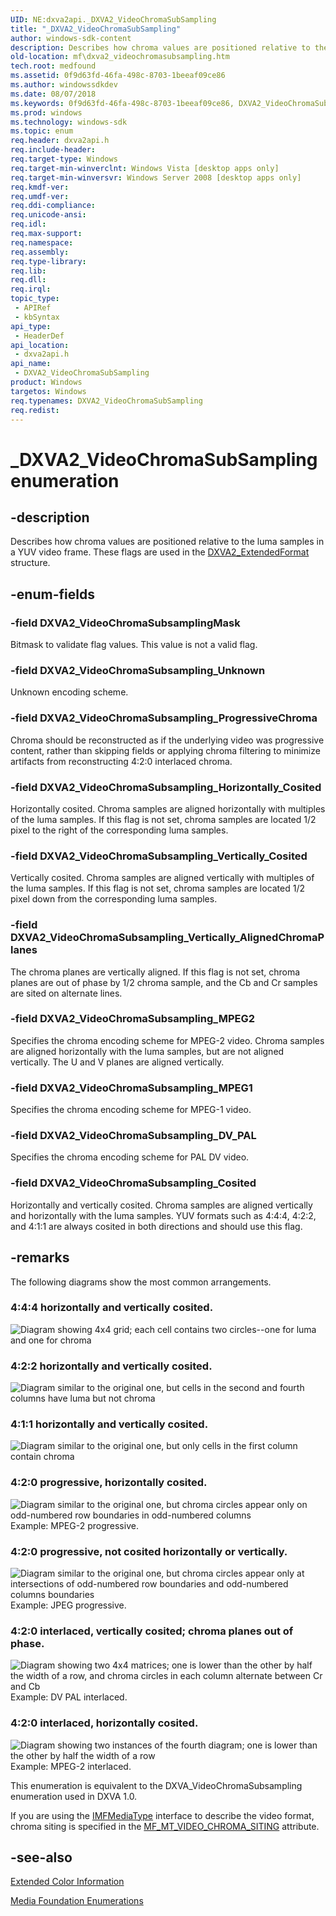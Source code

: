 ```yaml
---
UID: NE:dxva2api._DXVA2_VideoChromaSubSampling
title: "_DXVA2_VideoChromaSubSampling"
author: windows-sdk-content
description: Describes how chroma values are positioned relative to the luma samples in a YUV video frame.
old-location: mf\dxva2_videochromasubsampling.htm
tech.root: medfound
ms.assetid: 0f9d63fd-46fa-498c-8703-1beeaf09ce86
ms.author: windowssdkdev
ms.date: 08/07/2018
ms.keywords: 0f9d63fd-46fa-498c-8703-1beeaf09ce86, DXVA2_VideoChromaSubSampling, DXVA2_VideoChromaSubSampling enumeration [Media Foundation], DXVA2_VideoChromaSubsamplingMask, DXVA2_VideoChromaSubsampling_Cosited, DXVA2_VideoChromaSubsampling_DV_PAL, DXVA2_VideoChromaSubsampling_Horizontally_Cosited, DXVA2_VideoChromaSubsampling_MPEG1, DXVA2_VideoChromaSubsampling_MPEG2, DXVA2_VideoChromaSubsampling_ProgressiveChroma, DXVA2_VideoChromaSubsampling_Unknown, DXVA2_VideoChromaSubsampling_Vertically_AlignedChromaPlanes, DXVA2_VideoChromaSubsampling_Vertically_Cosited, _DXVA2_VideoChromaSubSampling, dxva2api/DXVA2_VideoChromaSubSampling, dxva2api/DXVA2_VideoChromaSubsamplingMask, dxva2api/DXVA2_VideoChromaSubsampling_Cosited, dxva2api/DXVA2_VideoChromaSubsampling_DV_PAL, dxva2api/DXVA2_VideoChromaSubsampling_Horizontally_Cosited, dxva2api/DXVA2_VideoChromaSubsampling_MPEG1, dxva2api/DXVA2_VideoChromaSubsampling_MPEG2, dxva2api/DXVA2_VideoChromaSubsampling_ProgressiveChroma, dxva2api/DXVA2_VideoChromaSubsampling_Unknown, dxva2api/DXVA2_VideoChromaSubsampling_Vertically_AlignedChromaPlanes, dxva2api/DXVA2_VideoChromaSubsampling_Vertically_Cosited, mf.dxva2_videochromasubsampling
ms.prod: windows
ms.technology: windows-sdk
ms.topic: enum
req.header: dxva2api.h
req.include-header: 
req.target-type: Windows
req.target-min-winverclnt: Windows Vista [desktop apps only]
req.target-min-winversvr: Windows Server 2008 [desktop apps only]
req.kmdf-ver: 
req.umdf-ver: 
req.ddi-compliance: 
req.unicode-ansi: 
req.idl: 
req.max-support: 
req.namespace: 
req.assembly: 
req.type-library: 
req.lib: 
req.dll: 
req.irql: 
topic_type:
 - APIRef
 - kbSyntax
api_type:
 - HeaderDef
api_location:
 - dxva2api.h
api_name:
 - DXVA2_VideoChromaSubSampling
product: Windows
targetos: Windows
req.typenames: DXVA2_VideoChromaSubSampling
req.redist: 
---
```


# _DXVA2_VideoChromaSubSampling enumeration


## -description


Describes how chroma values are positioned relative to the luma samples in a YUV video frame. These flags are used in the <a href="https://msdn.microsoft.com/eba2c56b-8951-4dc5-91ae-1371793ce787">DXVA2_ExtendedFormat</a> structure.


## -enum-fields




### -field DXVA2_VideoChromaSubsamplingMask

Bitmask to validate flag values. This value is not a valid flag.
          


### -field DXVA2_VideoChromaSubsampling_Unknown

Unknown encoding scheme.
          


### -field DXVA2_VideoChromaSubsampling_ProgressiveChroma

Chroma should be reconstructed as if the underlying video was progressive content, rather than skipping fields or applying chroma filtering to minimize artifacts from reconstructing 4:2:0 interlaced chroma.
          


### -field DXVA2_VideoChromaSubsampling_Horizontally_Cosited

Horizontally cosited. Chroma samples are aligned horizontally with multiples of the luma samples. If this flag is not set, chroma samples are located 1/2 pixel to the right of the corresponding luma samples.
          


### -field DXVA2_VideoChromaSubsampling_Vertically_Cosited

Vertically cosited. Chroma samples are aligned vertically with multiples of the luma samples. If this flag is not set, chroma samples are located 1/2 pixel down from the corresponding luma samples.
          


### -field DXVA2_VideoChromaSubsampling_Vertically_AlignedChromaPlanes

The chroma planes are vertically aligned. If this flag is not set, chroma planes are out of phase by 1/2 chroma sample, and the Cb and Cr samples are sited on alternate lines.
          


### -field DXVA2_VideoChromaSubsampling_MPEG2

Specifies the chroma encoding scheme for MPEG-2 video. Chroma samples are aligned horizontally with the luma samples, but are not aligned vertically. The U and V planes are aligned vertically.
          


### -field DXVA2_VideoChromaSubsampling_MPEG1

Specifies the chroma encoding scheme for MPEG-1 video.
          


### -field DXVA2_VideoChromaSubsampling_DV_PAL

Specifies the chroma encoding scheme for PAL DV video.
          


### -field DXVA2_VideoChromaSubsampling_Cosited

Horizontally and vertically cosited. Chroma samples are aligned vertically and horizontally with the luma samples. YUV formats such as 4:4:4, 4:2:2, and 4:1:1 are always cosited in both directions and should use this flag.
          


## -remarks



The following diagrams show the most common arrangements.

<h3><a id="4_4_4_horizontally_and_vertically_cosited._________"></a><a id="4_4_4_HORIZONTALLY_AND_VERTICALLY_COSITED._________"></a>4:4:4 horizontally and vertically cosited.
        </h3>
<img alt="Diagram showing 4x4 grid; each cell contains two circles--one for luma and one for chroma " border="" src="images/1a4cc0bf-87e4-4695-a14f-2f8a653f7ba9.gif"/>
<h3><a id="4_2_2_horizontally_and_vertically_cosited._________"></a><a id="4_2_2_HORIZONTALLY_AND_VERTICALLY_COSITED._________"></a>4:2:2 horizontally and vertically cosited.
        </h3>
<img alt="Diagram similar to the original one, but cells in the second and fourth columns have luma but not chroma" border="" src="images/11280687-7d75-4b6d-9e69-d78d767f3491.gif"/>
<h3><a id="4_1_1_horizontally_and_vertically_cosited._________"></a><a id="4_1_1_HORIZONTALLY_AND_VERTICALLY_COSITED._________"></a>4:1:1 horizontally and vertically cosited.
        </h3>
<img alt="Diagram similar to the original one, but only cells in the first column contain chroma " border="" src="images/7443405f-735c-44fd-ad09-613f696eadf3.gif"/>
<h3><a id="4_2_0_progressive__horizontally_cosited._________"></a><a id="4_2_0_PROGRESSIVE__HORIZONTALLY_COSITED._________"></a>4:2:0 progressive, horizontally cosited.
        </h3>
<img alt="Diagram similar to the original one, but chroma circles appear only on odd-numbered row boundaries in odd-numbered columns" border="" src="images/ba14c38b-bcab-4e68-ab24-e4a9162ce12f.gif"/>
Example: MPEG-2 progressive.

<h3><a id="4_2_0_progressive__not_cosited_horizontally_or_vertically._________"></a><a id="4_2_0_PROGRESSIVE__NOT_COSITED_HORIZONTALLY_OR_VERTICALLY._________"></a>4:2:0 progressive, not cosited horizontally or vertically.
        </h3>
<img alt="Diagram similar to the original one, but chroma circles appear only at intersections of odd-numbered row boundaries and odd-numbered columns boundaries" border="" src="images/6fec0c32-14a9-43d2-9703-f3e5df2dc7a0.gif"/>
Example: JPEG progressive.

<h3><a id="4_2_0_interlaced__vertically_cosited__chroma_planes_out_of_phase._________"></a><a id="4_2_0_INTERLACED__VERTICALLY_COSITED__CHROMA_PLANES_OUT_OF_PHASE._________"></a>4:2:0 interlaced, vertically cosited; chroma planes out of phase.
        </h3>
<img alt="Diagram showing two 4x4 matrices; one is lower than the other by half the width of a row, and chroma circles in each column alternate between Cr and Cb" border="" src="images/f75760b6-59d2-4865-803d-e7ea5dd65914.gif"/>
Example: DV PAL interlaced.

<h3><a id="4_2_0_interlaced__horizontally_cosited._________"></a><a id="4_2_0_INTERLACED__HORIZONTALLY_COSITED._________"></a>4:2:0 interlaced, horizontally cosited.
        </h3>
<img alt="Diagram showing two instances of the fourth diagram; one is lower than the other by half the width of a row" border="" src="images/c09b7773-fcb7-4949-a894-1d35a113ed9b.gif"/>
Example: MPEG-2 interlaced.

This enumeration is equivalent to the DXVA_VideoChromaSubsampling enumeration used in DXVA 1.0.
      

If you are using the <a href="https://msdn.microsoft.com/f1d60bec-71e4-4fcc-a020-92754b6f3c02">IMFMediaType</a> interface to describe the video format, chroma siting is specified in the <a href="https://msdn.microsoft.com/0c930348-8669-42cc-9d74-df9ef475bdc8">MF_MT_VIDEO_CHROMA_SITING</a> attribute.
      




## -see-also




<a href="https://msdn.microsoft.com/05ca73c6-d105-47bc-96bc-b784f669febe">Extended Color Information</a>



<a href="https://msdn.microsoft.com/f26a730f-18c4-4247-acaf-af1dfad19086">Media Foundation Enumerations</a>
 

 


